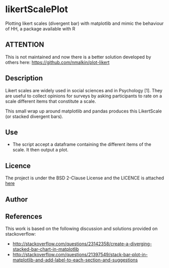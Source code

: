 # likertScalePlot
Plotting likert scales (divergent bar) with matplotlib and mimic the behaviour of HH, a package available with R

## ATTENTION
 This is not maintained and now there is a better solution developed by others here: https://github.com/nmalkin/plot-likert


## Description

Likert scales are widely used in social sciences and in Psychology [1]. They are useful to collect opinions for surveys by asking participants to rate on a scale different items that constitute a scale.

This small wrap up around matplotlib and pandas produces this LikertScale (or stacked divergent bars).

## Use

- The script accept a dataframe containing the different items of the scale. It then output a plot.



## Licence
The project is under the BSD 2-Clause License and the LICENCE is attached [here](./LICENSE)

## Author

## References
This work is based on the following discussion and solutions provided on stackoverflow:
* http://stackoverflow.com/questions/23142358/create-a-diverging-stacked-bar-chart-in-matplotlib
* http://stackoverflow.com/questions/21397549/stack-bar-plot-in-matplotlib-and-add-label-to-each-section-and-suggestions

